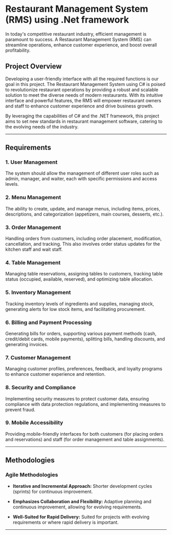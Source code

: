 # Restaurant Management System (RMS) using .Net framework

In today's competitive restaurant industry, efficient management is paramount to success. A Restaurant Management System (RMS) can streamline operations, enhance customer experience, and boost overall profitability.

## Project Overview

Developing a user-friendly interface with all the required functions is our goal in this project. The Restaurant Management System using C# is poised to revolutionize restaurant operations by providing a robust and scalable solution to meet the diverse needs of modern restaurants. With its intuitive interface and powerful features, the RMS will empower restaurant owners and staff to enhance customer experience and drive business growth.

By leveraging the capabilities of C# and the .NET framework, this project aims to set new standards in restaurant management software, catering to the evolving needs of the industry.

---

## Requirements

### 1. User Management
The system should allow the management of different user roles such as admin, manager, and waiter, each with specific permissions and access levels.

### 2. Menu Management
The ability to create, update, and manage menus, including items, prices, descriptions, and categorization (appetizers, main courses, desserts, etc.).

### 3. Order Management
Handling orders from customers, including order placement, modification, cancellation, and tracking. This also involves order status updates for the kitchen staff and wait staff.

### 4. Table Management
Managing table reservations, assigning tables to customers, tracking table status (occupied, available, reserved), and optimizing table allocation.

### 5. Inventory Management
Tracking inventory levels of ingredients and supplies, managing stock, generating alerts for low stock items, and facilitating procurement.

### 6. Billing and Payment Processing
Generating bills for orders, supporting various payment methods (cash, credit/debit cards, mobile payments), splitting bills, handling discounts, and generating invoices.

### 7. Customer Management
Managing customer profiles, preferences, feedback, and loyalty programs to enhance customer experience and retention.

### 8. Security and Compliance
Implementing security measures to protect customer data, ensuring compliance with data protection regulations, and implementing measures to prevent fraud.

### 9. Mobile Accessibility
Providing mobile-friendly interfaces for both customers (for placing orders and reservations) and staff (for order management and table assignments).

---

## Methodologies

### Agile Methodologies

- **Iterative and Incremental Approach:** Shorter development cycles (sprints) for continuous improvement.
  
- **Emphasizes Collaboration and Flexibility:** Adaptive planning and continuous improvement, allowing for evolving requirements.
  
- **Well-Suited for Rapid Delivery:** Suited for projects with evolving requirements or where rapid delivery is important.

---
